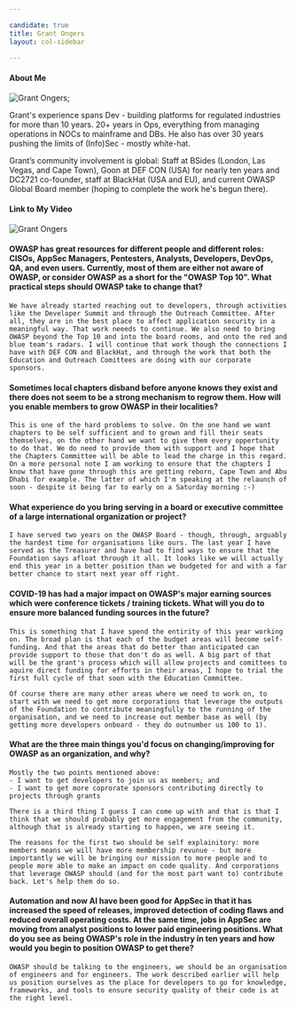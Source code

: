 ```yaml
---

candidate: true
title: Grant Ongers
layout: col-sidebar

---
```


#### About Me
![Grant Ongers](https://www.securedelivery.io/images/team/go.jpg);

Grant's experience spans Dev - building platforms for regulated industries for more than 10 years. 20+ years in Ops, everything from managing operations in NOCs to mainframe and DBs. He also has over 30 years pushing the limits of (Info)Sec - mostly white-hat.

Grant’s community involvement is global: Staff at BSides (London, Las Vegas, and Cape Town), Goon at DEF CON (USA) for nearly ten years and DC2721 co-founder, staff at BlackHat (USA and EU), and current OWASP Global Board member (hoping to complete the work he's begun there).

#### Link to My Video
![Grant Ongers](https://youtu.be/VGTwiIRQE1o)

#### OWASP has great resources for different people and different roles: CISOs, AppSec Managers, Pentesters, Analysts, Developers, DevOps, QA, and even users. Currently, most of them are either not aware of OWASP, or consider OWASP as a short for the "OWASP Top 10". What practical steps should OWASP take to change that?
```We have already started reaching out to developers, through activities like the Developer Summit and through the Outreach Committee. After all, they are in the best place to affect application security in a meaningful way. That work neeeds to continue. We also need to bring OWASP beyond the Top 10 and into the board rooms, and onto the red and blue team's radars. I will continue that work though the connections I have with DEF CON and BlackHat, and through the work that both the Education and Outreach Comittees are doing with our corporate sponsors.```

#### Sometimes local chapters disband before anyone knows they exist and there does not seem to be a strong mechanism to regrow them. How will you enable members to grow OWASP in their localities?
```This is one of the hard problems to solve. On the one hand we want chapters to be self sufficient and to grown and fill their seats themselves, on the other hand we want to give them every oppertunity to do that. We do need to provide them with support and I hope that the Chapters Committee will be able to lead the charge in this regard. On a more personal note I am working to ensure that the chapters I know that have gone through this are getting reborn, Cape Town and Abu Dhabi for example. The latter of which I'm speaking at the relaunch of soon - despite it being far to early on a Saturday morning :-)```

#### What experience do you bring serving in a board or executive committee of a large international organization or project?
```I have served two years on the OWASP Board - though, through, arguably the hardest time for organisations like ours. The last year I have served as the Treasurer and have had to find ways to ensure that the Foundation says afloat through it all. It looks like we will actually end this year in a better position than we budgeted for and with a far better chance to start next year off right.```

#### COVID-19 has had a major impact on OWASP's major earning sources which were conference tickets / training tickets. What will you do to ensure more balanced funding sources in the future?
```This is something that I have spend the entirity of this year working on. The broad plan is that each of the budget areas will become self-funding. And that the areas that do better than anticipated can provide support to those that don't do as well. A big part of that will be the grant's process which will allow projects and comittees to aquire direct funding for efforts in their areas, I hope to trial the first full cycle of that soon with the Education Committee.```

```Of course there are many other areas where we need to work on, to start with we need to get more corporations that leverage the outputs of the Foundation to contribute meaningfully to the running of the organisation, and we need to increase out member base as well (by getting more developers onboard - they do outnumber us 100 to 1).```

#### What are the three main things you'd focus on changing/improving for OWASP as an organization, and why?
```
Mostly the two points mentioned above:
- I want to get developers to join us as members; and
- I want to get more coprorate sponsors contributing directly to projects through grants
```

```There is a third thing I guess I can come up with and that is that I think that we should probably get more engagement from the community, although that is already starting to happen, we are seeing it.```

```The reasons for the first two should be self explainitory: more members means we will have more membership revunue - but more importantly we will be bringing our mission to more people and to people more able to make an impact on code quality. And corporations that leverage OWASP should (and for the most part want to) contribute back. Let's help them do so.```

#### Automation and now AI have been good for AppSec in that it has increased the speed of releases, improved detection of coding flaws and reduced overall operating costs. At the same time, jobs in AppSec are moving from analyst positions to lower paid engineering positions. What do you see as being OWASP's role in the industry in ten years and how would you begin to position OWASP to get there?
```OWASP should be talking to the engineers, we should be an organisation of engineers and for engineers. The work described earlier will help us position ourselves as the place for developers to go for knowledge, frameworks, and tools to ensure security quality of their code is at the right level.```
